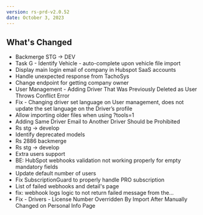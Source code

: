 ```yaml
---
version: rs-prd-v2.0.52
date: October 3, 2023
---
```


## What's Changed
* Backmerge STG -> DEV
* Task G - Identify Vehicle - auto-complete upon vehicle file import
* Display main login email of company in Hubspot SaaS accounts
* Handle unexpected response from TachoSys
* Change endpoint for getting company owner
* User Management - Adding Driver That Was Previously Deleted as User Throws Conflict Error
* Fix - Changing driver set language on User management, does not update the set language on the Driver’s profile
* Allow importing older files when using ?tools=1
* Adding Same Driver Email to Another Driver Should be Prohibited
* Rs stg -> develop
* Identify deprecated models
* Rs 2886 backmerge
* Rs stg -> develop
* Extra users support
* BE: HubSpot webhooks validation not working properly for empty mandatory fields
* Update default number of users
* Fix SubscriptionGuard to properly handle PRO subscription
* List of failed webhooks and detail's page
* fix: webhook logs logic to not return failed message from the…
* Fix - Drivers - License Number Overridden By Import After Manually Changed on Personal Info Page